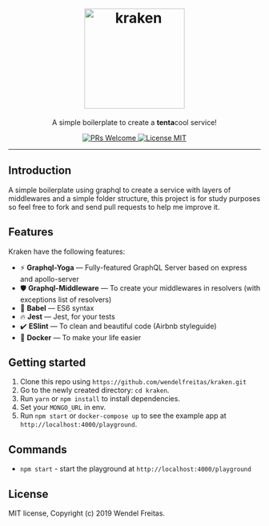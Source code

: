 <h1 align="center">
  <a href="https://github.com/wendelfreitas/kraken"><img src="https://i.imgur.com/02ZtQpg.png" alt="kraken" width="200"></a>
</h1>

<p align="center">A simple boilerplate to create a <b>tenta</b>cool service!</p>

<p align="center">
  <a href="http://makeapullrequest.com">
    <img src="https://img.shields.io/badge/PRs-welcome-brightgreen.svg?style=flat-square" alt="PRs Welcome">
  </a>
  <a href="https://opensource.org/licenses/MIT">
    <img src="https://img.shields.io/badge/license-MIT-blue.svg?style=flat-square" alt="License MIT">
  </a>
</p>

<hr />

## Introduction

A simple boilerplate using graphql to create a service with layers of middlewares and a simple folder structure, this project is for study purposes so feel free to fork and send pull requests to help me improve it.

## Features

Kraken have the following features:

- :zap: **Graphql-Yoga** — Fully-featured GraphQL Server based on express and apollo-server
- :shield: **Graphql-Middleware** — To create your middlewares in resolvers (with exceptions list of resolvers)
- :tophat: **Babel** — ES6 syntax
- :fire: **Jest** — Jest, for your tests
- :heavy_check_mark: **ESlint** — To clean and beautiful code (Airbnb styleguide)
- :whale: **Docker** — To make your life easier

## Getting started

1. Clone this repo using `https://github.com/wendelfreitas/kraken.git`
2. Go to the newly created directory: `cd kraken`.<br />
3. Run `yarn` or `npm install` to install dependencies.<br />
4. Set your `MONGO_URL` in env.<br />
5. Run `npm start` or `docker-compose up` to see the example app at `http://localhost:4000/playground`.

## Commands

- `npm start` - start the playground at `http://localhost:4000/playground`

## License

MIT license, Copyright (c) 2019 Wendel Freitas.
